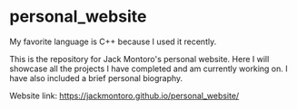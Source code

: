 # personal_website
My favorite language is C++ because I used it recently.

This is the repository for Jack Montoro's personal website. Here I will showcase all the projects I have completed and am currently working on. 
I have also included a brief personal biography.

Website link: https://jackmontoro.github.io/personal_website/
